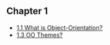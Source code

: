 ## Chapter 1 

  - [1.1 What is Object-Orientation?](https://htmlpreview.github.io/?https://github.com/Mgancita/OO-modeling-and-design/blob/add_links/chapter1/1.1-what-is-OO.html)  
  - [1.3 OO Themes?](https://htmlpreview.github.io/?https://github.com/Mgancita/OO-modeling-and-design/blob/add_links/chapter1/1.3-OO-themes.html)